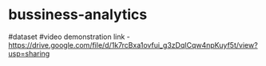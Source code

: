 # bussiness-analytics
#dataset
#video demonstration link - https://drive.google.com/file/d/1k7rcBxa1ovfui_g3zDqICqw4npKuyf5t/view?usp=sharing

